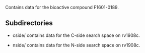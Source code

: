 Contains data for the bioactive compound F1601-0189.

## Subdirectories

- cside/ contains data for the C-side search space on rv1908c.

- nside/ contains data for the N-side search space on rv1908c.

